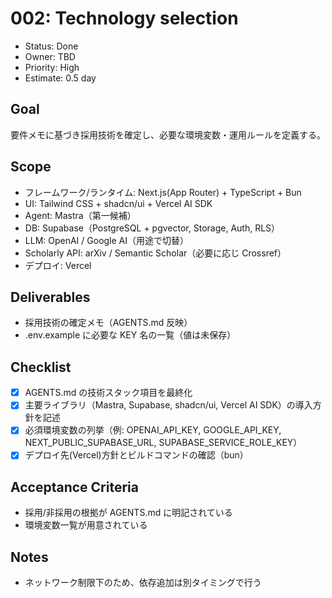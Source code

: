 # 002: Technology selection

- Status: Done
- Owner: TBD
- Priority: High
- Estimate: 0.5 day

## Goal
要件メモに基づき採用技術を確定し、必要な環境変数・運用ルールを定義する。

## Scope
- フレームワーク/ランタイム: Next.js(App Router) + TypeScript + Bun
- UI: Tailwind CSS + shadcn/ui + Vercel AI SDK
- Agent: Mastra（第一候補）
- DB: Supabase（PostgreSQL + pgvector, Storage, Auth, RLS）
- LLM: OpenAI / Google AI（用途で切替）
- Scholarly API: arXiv / Semantic Scholar（必要に応じ Crossref）
- デプロイ: Vercel

## Deliverables
- 採用技術の確定メモ（AGENTS.md 反映）
- .env.example に必要な KEY 名の一覧（値は未保存）

## Checklist
- [x] AGENTS.md の技術スタック項目を最終化
- [x] 主要ライブラリ（Mastra, Supabase, shadcn/ui, Vercel AI SDK）の導入方針を記述
- [x] 必須環境変数の列挙（例: OPENAI_API_KEY, GOOGLE_API_KEY, NEXT_PUBLIC_SUPABASE_URL, SUPABASE_SERVICE_ROLE_KEY）
- [x] デプロイ先(Vercel)方針とビルドコマンドの確認（bun）

## Acceptance Criteria
- 採用/非採用の根拠が AGENTS.md に明記されている
- 環境変数一覧が用意されている

## Notes
- ネットワーク制限下のため、依存追加は別タイミングで行う
